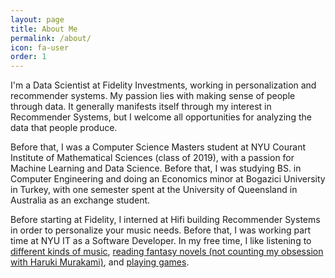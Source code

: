 ```yaml
---
layout: page
title: About Me
permalink: /about/
icon: fa-user
order: 1
---
```


I'm a Data Scientist at Fidelity Investments, working in personalization and recommender systems. My passion lies with making sense of people through data. It generally manifests itself through my interest in Recommender Systems, but I welcome all opportunities for analyzing the data that people produce.

Before that, I was a Computer Science Masters student at NYU Courant Institute of Mathematical Sciences (class of 2019), with a passion for Machine Learning and Data Science. Before that, I was studying BS. in Computer Engineering and doing an Economics minor at Bogazici University in Turkey, with one semester spent at the University of Queensland in Australia as an exchange student.

Before starting at Fidelity, I interned at Hifi building Recommender Systems in order to personalize your music needs. Before that, I was working part time at NYU IT as a Software Developer. In my free time, I like listening to [different kinds of music](https://open.spotify.com/user/dklt), [reading fantasy novels (not counting my obsession with Haruki Murakami)](https://www.goodreads.com/Xyllan
), and [playing games](https://steamcommunity.com/profiles/76561198189787351/games/?tab=all).
